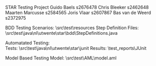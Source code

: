 
STAR Testing Project
Guido Baels 		s2676478
Chris Bleeker 		s2462648
Maarten Marcusse	s2584565
Joris Vlaar		    s2607867
Bas van de Weerd 	s2372975


BDD Testing 
Scenarios:              \src\test\resources
Step Definition Files:  \src\test\java\nl\utwente\star\bdd\StepDefinitions.java

Automatated Testing:    
Tests:                  \src\test\java\nl\utwente\star\junit
Results:                \test_reports\JUnit

Model Based Testing
Model:                  \src\test\AML\model.aml